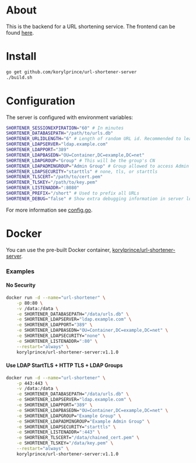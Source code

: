 # About

This is the backend for a URL shortening service. The frontend can be found [here](https://github.com/korylprince/url-shortener-client).

# Install

```bash
go get github.com/korylprince/url-shortener-server
./build.sh
```

# Configuration

The server is configured with environment variables:

```bash
SHORTENER_SESSIONEXPIRATION="60" # In minutes
SHORTENER_DATABASEPATH="/path/to/urls.db"
SHORTENER_URLIDLENGTH="6" # Length of random URL id. Recommended to leave at 6
SHORTENER_LDAPSERVER="ldap.example.com"
SHORTENER_LDAPPORT="389"
SHORTENER_LDAPBASEDN="OU=Container,DC=example,DC=net"
SHORTENER_LDAPGROUP="Group" # This will be the group's CN
SHORTENER_LDAPADMINGROUP="Admin Group" # Group allowed to access Admin Interface
SHORTENER_LDAPSECURITY="starttls" # none, tls, or starttls
SHORTENER_TLSCERT="/path/to/cert.pem"
SHORTENER_TLSKEY="/path/to/key.pem"
SHORTENER_LISTENADDR=":8080"
SHORTENER_PREFIX="/short" # Used to prefix all URLs
SHORTENER_DEBUG="false" # Show extra debugging information in server logs and client API
```

For more information see [config.go](https://github.com/korylprince/url-shortener-server/blob/master/config.go).

# Docker

You can use the pre-built Docker container, [korylprince/url-shortener-server](https://hub.docker.com/r/korylprince/url-shortener-server/).

### Examples

#### No Security

```bash
docker run -d --name="url-shortener" \
    -p 80:80 \
    -v /data:/data \
    -e SHORTENER_DATABASEPATH="/data/urls.db" \
    -e SHORTENER_LDAPSERVER="ldap.example.com" \
    -e SHORTENER_LDAPPORT="389" \
    -e SHORTENER_LDAPBASEDN="OU=Container,DC=example,DC=net" \
    -e SHORTENER_LDAPSECURITY="none" \
    -e SHORTENER_LISTENADDR=":80" \
    --restart="always" \
    korylprince/url-shortener-server:v1.1.0
```

#### Use LDAP StartTLS + HTTP TLS + LDAP Groups

```bash
docker run -d --name="url-shortener" \
    -p 443:443 \
    -v /data:/data \
    -e SHORTENER_DATABASEPATH="/data/urls.db" \
    -e SHORTENER_LDAPSERVER="ldap.example.com" \
    -e SHORTENER_LDAPPORT="389" \
    -e SHORTENER_LDAPBASEDN="OU=Container,DC=example,DC=net" \
    -e SHORTENER_LDAPGROUP="Example Group" \
    -e SHORTENER_LDAPADMINGROUP="Example Admin Group" \
    -e SHORTENER_LDAPSECURITY="starttls" \
    -e SHORTENER_LISTENADDR=":443" \
    -e SHORTENER_TLSCERT="/data/chained_cert.pem" \
    -e SHORTENER_TLSKEY="/data/key.pem" \
    --restart="always" \
    korylprince/url-shortener-server:v1.1.0
```
